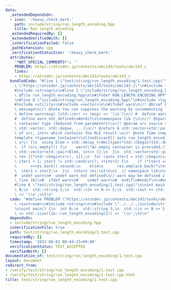 ```yaml
---
data:
  _extendedDependsOn:
  - icon: ':heavy_check_mark:'
    path: include/string/run_length_encoding.hpp
    title: Run length encoding
  _extendedRequiredBy: []
  _extendedVerifiedWith: []
  _isVerificationFailed: false
  _pathExtension: cpp
  _verificationStatusIcon: ':heavy_check_mark:'
  attributes:
    '*NOT_SPECIAL_COMMENTS*': ''
    PROBLEM: https://atcoder.jp/contests/abc143/tasks/abc143_c
    links:
    - https://atcoder.jp/contests/abc143/tasks/abc143_c
  bundledCode: "#line 1 \"test/string/run_length_encoding/1.test.cpp\"\n#define PROBLEM\
    \ \"https://atcoder.jp/contests/abc143/tasks/abc143_c\"\n#include <iostream>\n\
    #include <string>\n\n#line 1 \"include/string/run_length_encoding.hpp\"\n\n//!\
    \ @file run_length_encoding.hpp\n\n#ifndef RUN_LENGTH_ENCODING_HPP\n#define RUN_LENGTH_ENCODING_HPP\n\
    \n#line 8 \"include/string/run_length_encoding.hpp\"\n#include <type_traits>\n\
    #include <utility>\n#include <vector>\n\n#ifndef warn\n//! @brief Print warning\
    \ message\n//! @note You can suppress the warning by uncommenting line 16\n# \
    \ define warn(msg) (std::cerr << (msg) << '\\n')\n// #  define warn(msg) (static_cast<void>(0))\n\
    #  define warn_not_defined\n#endif\n\nnamespace lib {\n\n//! @tparam Container\
    \ container type (deduced from parameters)\n//! @param src source container (std::string,\
    \ std::vector, std::deque, ...)\n//! @return A std::vector<std::pair<element type\
    \ of src, int>> which contains the RLE result.\n//! @note Time complexity: O(size(src))\n\
    template <typename Container>\n[[nodiscard]] auto run_length_encoding(const Container&\
    \ src) {\n  using Elem = std::decay_t<decltype(*std::cbegin(std::declval<Container>()))>;\n\
    \  if (src.empty()) {\n    warn(\"An empty container is provided.\");\n    return\
    \ std::vector<std::pair<Elem, int>> {};\n  }\n  std::vector<std::pair<Elem, int>>\
    \ res {{*std::cbegin(src), 1}};\n  for (auto iter1 = std::cbegin(src), iter2 =\
    \ iter1 + 1; iter2 != std::cend(src); ++iter2) {\n    if (*iter1 == *iter2)\n\
    \      ++res.back().second;\n    else\n      res.emplace_back(*iter2, 1);\n  \
    \  iter1 = iter2;\n  }\n  return res;\n}\n\n}  // namespace lib\n\n#ifdef warn_not_defined\n\
    #  undef warn\n#  undef warn_not_defined\n// warn may be defined 2 times (by uncommenting\
    \ line 16)\n#  ifdef warn\n#    undef warn\n#  endif\n#endif\n\n#endif  // RUN_LENGTH_ENCODING_HPP\n\
    #line 6 \"test/string/run_length_encoding/1.test.cpp\"\n\nint main() {\n  int\
    \ N;\n  std::string S;\n  std::cin >> N >> S;\n  std::cout << std::size(lib::run_length_encoding(S))\
    \ << '\\n';\n}\n"
  code: "#define PROBLEM \"https://atcoder.jp/contests/abc143/tasks/abc143_c\"\n#include\
    \ <iostream>\n#include <string>\n\n#include \"../../../include/string/run_length_encoding.hpp\"\
    \n\nint main() {\n  int N;\n  std::string S;\n  std::cin >> N >> S;\n  std::cout\
    \ << std::size(lib::run_length_encoding(S)) << '\\n';\n}\n"
  dependsOn:
  - include/string/run_length_encoding.hpp
  isVerificationFile: true
  path: test/string/run_length_encoding/1.test.cpp
  requiredBy: []
  timestamp: '2021-08-01 00:44:15+09:00'
  verificationStatus: TEST_ACCEPTED
  verifiedWith: []
documentation_of: test/string/run_length_encoding/1.test.cpp
layout: document
redirect_from:
- /verify/test/string/run_length_encoding/1.test.cpp
- /verify/test/string/run_length_encoding/1.test.cpp.html
title: test/string/run_length_encoding/1.test.cpp
---
```

